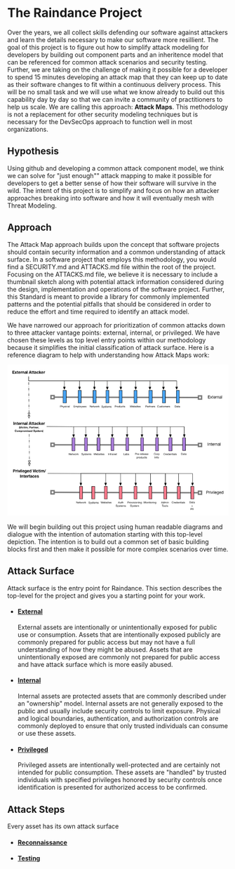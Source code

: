 # The Raindance Project

Over the years, we all collect skills defending our software against attackers and learn the details necessary to make our software more resillient.  The goal of this project is to figure out how to simplify attack modeling for developers by building out component parts and an inheritence model that can be referenced for common attack scenarios and security testing.  Further, we are taking on the challenge of making it possible for a developer to spend 15 minutes developing an attack map that they can keep up to date as their software changes to fit within a continuous delivery process. This will be no small task and we will use what we know already to build out this capability day by day so that we can invite a community of practitioners to help us scale.  We are calling this approach: **Attack Maps**. This methodology is not a replacement for other security modeling techniques but is necessary for the DevSecOps approach to function well in most organizations.

## Hypothesis

Using github and developing a common attack component model, we think we can solve for "just enough"" attack mapping to make it possible for developers to get a better sense of how their software will survive in the wild.  The intent of this project is to simplify and focus on how an attacker approaches breaking into software and how it will eventually mesh with Threat Modeling.  

## Approach

The Attack Map approach builds upon the concept that software projects should contain security information and a common understanding of attack surface.  In a software project that employs this methodology, you would find a SECURITY.md and ATTACKS.md file within the root of the project.  Focusing on the ATTACKS.md file, we believe it is necessary to include a thumbnail sketch along with potential attack information considered during the design, implementation and operations of the software project.  Further, this Standard is meant to provide a library for commonly implemented patterns and the potential pitfalls that should be considered in order to reduce the effort and time required to identify an attack model.

We have narrowed our approach for prioritization of common attacks down to three attacker vantage points: external, internal, or privileged.  We have chosen these levels as top level entry points within our methodology because it simplifies the initial classification of attack surface.  Here is a reference diagram to help with understanding how Attack Maps work:

![Top-Level Attack Map](_images/attack-maps.png)

We will begin building out this project using human readable diagrams and dialogue with the intention of automation starting with this top-level depiction.  The intention is to build out a common set of basic building blocks first and then make it possible for more complex scenarios over time.

## Attack Surface
Attack surface is the entry point for Raindance.  This section describes the top-level for the project and gives you a starting point for your work.   

* #### [External](patterns/external/README.md)

	External assets are intentionally or unintentionally exposed for public use or consumption.  Assets that are intentionally exposed publicly are commonly prepared for public access but may not have a full understanding of how they might be abused.  Assets that are unintentionally exposed are commonly not prepared for public access and have attack surface which is more easily abused.

* #### [Internal](patterns/internal/README.md)

	Internal assets are protected assets that are commonly described under an "ownership" model. Internal assets are not generally exposed to the public and usually include security controls to limit exposure.  Physical and logical boundaries, authentication, and authorization controls are commonly deployed to ensure that only trusted individuals can consume or use these assets.

* #### [Privileged](patterns/privileged/README.md)
	
	Privileged assets are intentionally well-protected and are certainly not intended for public consumption.  These assets are "handled" by trusted individuals with specified privileges honored by security controls once identification is presented for authorized access to be confirmed.

## Attack Steps
Every asset has its own attack surface

* #### [Reconnaissance]()

	

* #### [Testing]()






